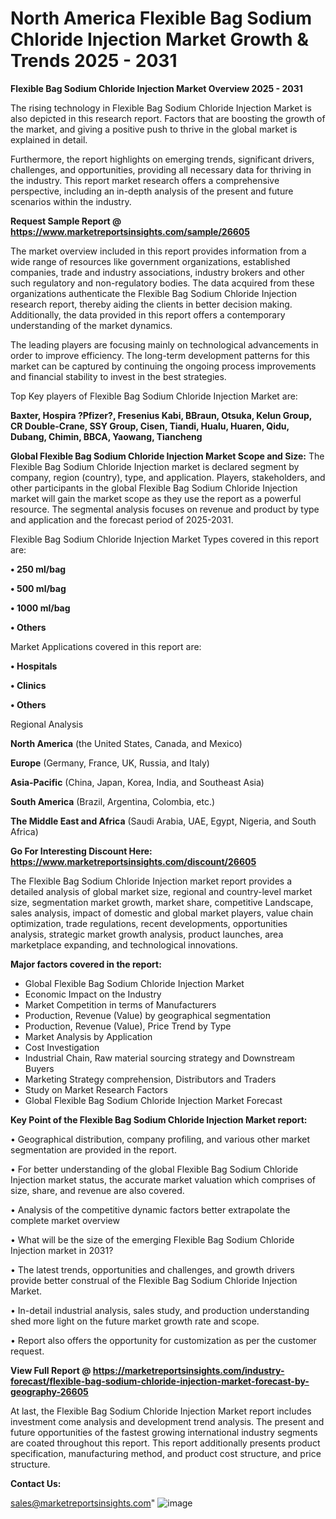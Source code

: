  # North America Flexible Bag Sodium Chloride Injection Market Growth & Trends 2025 - 2031

<Strong> Flexible Bag Sodium Chloride Injection Market Overview 2025 - 2031</strong>

The rising technology in Flexible Bag Sodium Chloride Injection Market is also depicted in this research report. Factors that are boosting the growth of the market, and giving a positive push to thrive in the global market is explained in detail.

Furthermore, the report highlights on emerging trends, significant drivers, challenges, and opportunities, providing all necessary data for thriving in the industry. This report market research offers a comprehensive perspective, including an in-depth analysis of the present and future scenarios within the industry.

<strong>Request Sample Report @ <a href=https://www.marketreportsinsights.com/sample/26605>https://www.marketreportsinsights.com/sample/26605</a></strong>

The market overview included in this report provides information from a wide range of resources like government organizations, established companies, trade and industry associations, industry brokers and other such regulatory and non-regulatory bodies. The data acquired from these organizations authenticate the Flexible Bag Sodium Chloride Injection research report, thereby aiding the clients in better decision making. Additionally, the data provided in this report offers a contemporary understanding of the market dynamics.

The leading players are focusing mainly on technological advancements in order to improve efficiency. The long-term development patterns for this market can be captured by continuing the ongoing process improvements and financial stability to invest in the best strategies.

Top Key players of Flexible Bag Sodium Chloride Injection Market are:

<strong>Baxter, Hospira ?Pfizer?, Fresenius Kabi, BBraun, Otsuka, Kelun Group, CR Double-Crane, SSY Group, Cisen, Tiandi, Hualu, Huaren, Qidu, Dubang, Chimin, BBCA, Yaowang, Tiancheng</strong>

<strong><b>Global Flexible Bag Sodium Chloride Injection Market Scope and Size:</b></strong>
The Flexible Bag Sodium Chloride Injection market is declared segment by company, region (country), type, and application. Players, stakeholders, and other participants in the global Flexible Bag Sodium Chloride Injection market will gain the market scope as they use the report as a powerful resource. The segmental analysis focuses on revenue and product by type and application and the forecast period of 2025-2031.

Flexible Bag Sodium Chloride Injection Market Types covered in this report are:

<strong>• 250 ml/bag

• 500 ml/bag

• 1000 ml/bag

• Others</strong>

Market Applications covered in this report are:

<strong>• Hospitals

• Clinics

• Others</strong> 

Regional Analysis

<strong>North America</strong> (the United States, Canada, and Mexico)

<strong>Europe</strong> (Germany, France, UK, Russia, and Italy)

<strong>Asia-Pacific</strong> (China, Japan, Korea, India, and Southeast Asia)

<strong>South America</strong> (Brazil, Argentina, Colombia, etc.)

<strong>The Middle East and Africa</strong> (Saudi Arabia, UAE, Egypt, Nigeria, and South Africa)

<strong>Go For Interesting Discount Here: <a href=https://www.marketreportsinsights.com/discount/26605>https://www.marketreportsinsights.com/discount/26605</a></strong>

The Flexible Bag Sodium Chloride Injection market report provides a detailed analysis of global market size, regional and country-level market size, segmentation market growth, market share, competitive Landscape, sales analysis, impact of domestic and global market players, value chain optimization, trade regulations, recent developments, opportunities analysis, strategic market growth analysis, product launches, area marketplace expanding, and technological innovations.

<strong><b>Major factors covered in the report:</b></strong>
<ul>
  <li>Global Flexible Bag Sodium Chloride Injection Market </li>
  <li>Economic Impact on the Industry</li>
  <li>Market Competition in terms of Manufacturers</li>
  <li>Production, Revenue (Value) by geographical segmentation</li>
  <li>Production, Revenue (Value), Price Trend by Type</li>
  <li>Market Analysis by Application</li>
  <li>Cost Investigation</li>
  <li>Industrial Chain, Raw material sourcing strategy and Downstream Buyers</li>
  <li>Marketing Strategy comprehension, Distributors and Traders</li>
  <li>Study on Market Research Factors</li>
  <li>Global Flexible Bag Sodium Chloride Injection Market Forecast</li>
</ul>

<strong><b>Key Point of the Flexible Bag Sodium Chloride Injection Market report:</b></strong>

• Geographical distribution, company profiling, and various other market segmentation are provided in the report.

• For better understanding of the global Flexible Bag Sodium Chloride Injection market status, the accurate market valuation which comprises of size, share, and revenue are also covered.

• Analysis of the competitive dynamic factors better extrapolate the complete market overview

• What will be the size of the emerging Flexible Bag Sodium Chloride Injection market in 2031?

• The latest trends, opportunities and challenges, and growth drivers provide better construal of the Flexible Bag Sodium Chloride Injection Market.

• In-detail industrial analysis, sales study, and production understanding shed more light on the future market growth rate and scope.

• Report also offers the opportunity for customization as per the customer request.

<strong><b>View Full Report @ <a href=https://marketreportsinsights.com/industry-forecast/flexible-bag-sodium-chloride-injection-market-forecast-by-geography-26605>https://marketreportsinsights.com/industry-forecast/flexible-bag-sodium-chloride-injection-market-forecast-by-geography-26605</a></b></strong>


At last, the Flexible Bag Sodium Chloride Injection Market report includes investment come analysis and development trend analysis. The present and future opportunities of the fastest growing international industry segments are coated throughout this report. This report additionally presents product specification, manufacturing method, and product cost structure, and price structure.

<strong>Contact Us:</strong>

sales@marketreportsinsights.com"
![image](https://github.com/user-attachments/assets/8ce904ab-f486-4f34-9a89-81b49bfa9eb4)
